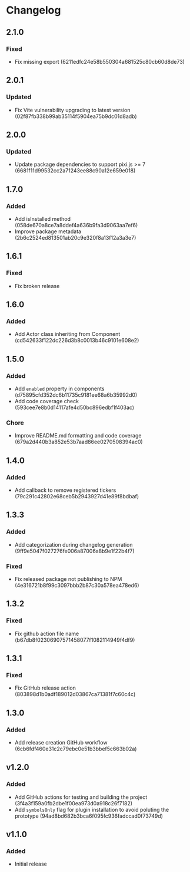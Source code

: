 # Changelog

## 2.1.0
### Fixed
- Fix missing export (6211edfc24e58b550304a681525c80cb60d8de73)


## 2.0.1
### Updated
- Fix Vite vulnerability upgrading to latest version (02f87fb338b99ab35114f5904ea75b9dc01d8adb)


## 2.0.0
### Updated
- Update package dependencies to support pixi.js >= 7 (6681f11d99532cc2a71243ee88c90a12e659e018)


## 1.7.0
### Added
- Add isInstalled method (058de670a8ce7a8ddef4a636b9fa3d9063aa7ef6)
- Improve package metadata (2b6c2524ed813501ab20c9e320f8a13f12a3a3e7)


## 1.6.1
### Fixed
- Fix broken release

## 1.6.0
### Added
- Add Actor class inheriting from Component (cd542633f122dc226d3b8c0013b46c9101e608e2)

## 1.5.0
### Added
- Add `enabled` property in components (d75895cfd352dc6b11735c9181ee68a6b35992d0)
- Add code coverage check (593cee7e8b0d14117afe4d50bc896edbf1f403ac)

### Chore
- Improve README.md formatting and code coverage (679a2d440b3a852e53b7aad86ee0270508394ac0)

## 1.4.0
### Added
- Add callback to remove registered tickers (79c291c42802e68ceb5b2943927d41e89f8bdbaf)

## 1.3.3
### Added
- Add categorization during changelog generation (9ff9e5047f027276fe006a87006a8b9e1f22b4f7)

### Fixed
- Fix released package not publishing to NPM (4e316721b8f99c3097bbb2b87c30a578ea478ed6)

## 1.3.2
### Fixed
- Fix github action file name (b67db8f02306907571458077f1082114949f4df9)

## 1.3.1
### Fixed
- Fix GitHub release action (803898d1b0adf189012d03867ca71381f7c60c4c)

## 1.3.0
### Added
- Add release creation GitHub workflow (6cb6fdf460e31c2c79ebc0e51b3bbef5c663b02a)

## v1.2.0
### Added
- Add GitHub actions for testing and building the project (3f4a3f159a0fb2dbe1f00ea973d0a918c26f7182)
- Add `symbolsOnly` flag for plugin installation to avoid poluting the prototype (94ad8bd682b3bca6f095fc936fadccad0f73749d)

## v1.1.0
### Added
- Initial release